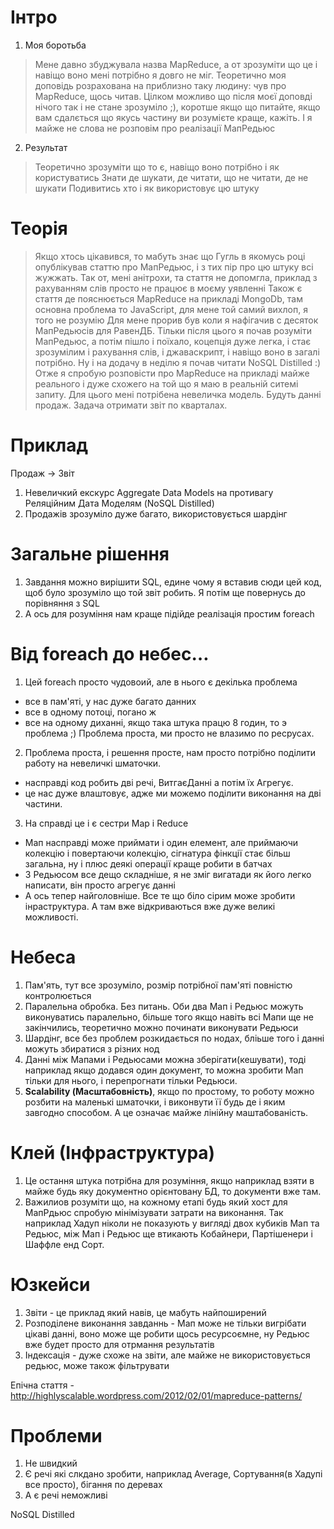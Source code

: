 # Інтро

1. Моя боротьба 

> Мене давно збуджувала назва MapReduce, а от зрозуміти що це і навіщо воно мені потрібно я довго не міг.
> Теоретично моя доповідь розрахована на приблизно таку людину: чув про MapReduce, щось читав. Цілком можливо що після моєї доповді нічого так і не стане зрозуміло ;), коротше якщо що питайте, якщо вам сдалється що якусь частину ви розумієте краще, кажіть.
> І я майже не слова не розповім про реалізації МапРедьюс

2. Результат

> Теоретично зрозуміти що то є, навіщо воно потрібно і як користуватись
> Знати де шукати, де читати, що не читати, де не шукати
> Подивитись хто і як використовує цю штуку

# Теорія

> Якщо хтось цікавився, то мабуть знає що Гугль в якомусь році опублікував статтю про МапРедьюс, і з тих пір про цю штуку всі жужжать. Так от, мені анітрохи, та стаття не допомгла, приклад з рахуванням слів просто не працює в моєму уявленні
> Також є стаття де пояснюється MapReduce на прикладі MongoDb, там основна проблема то JavaScript, для мене той самий вихлоп, я того не розумію
> Для мене прорив був коли я нафігачив с десяток МапРедьюсів для РавенДБ. Тільки після цього я почав розуміти МапРедьюс, а потім пішло і поїхало, коцепція дуже легка, і стає зрозумілим і рахування слів, і джаваскрипт, і навіщо воно в загалі потрібно. Ну і на додачу в неділю я почав читати NoSQL Distilled :)
> Отже я спробую розповісти про MapReduce на прикладі майже реального і дуже схожего на той що я маю в реальній ситемі запиту. Для цього мені потрібена невеличка модель. Будуть данні продаж. Задача отримати звіт по кварталах.

# Приклад

Продаж -> Звіт

1. Невеличкий екскурс Aggregate Data Models на противагу Реляційним Дата Моделям (NoSQL Distilled)
2. Продажів зрозуміло дуже багато, використовується шардінг

# Загальне рішення

1. Завдання можно вирішити SQL, едине чому я вставив сюди цей код, щоб було зрозуміло що той звіт робить. Я потім ще повернусь до порівняння з SQL
2. А ось для розуміння нам краще підійде реалізація простим foreach

# Від foreach до небес…

1. Цей foreach просто чудовоий, але в нього є декілька проблема
  - все в пам'яті, у нас дуже багато данних
  - все в одному потоці, погано ж
  - все на одному диханні, якщо така штука працю 8 годин, то э проблема ;)
  Проблема проста, ми просто не влазимо по ресрусах.
2. Проблема проста, і решення просте, нам просто потрібно поділити работу на невеличкі шматочки.
  - насправді код робить дві речі, ВитгаєДанні а потім їх Агрегує. 
  - це нас дуже влаштовує, адже ми можемо поділити виконання на дві частини.
3. На справді це і є сестри Map і Reduce
  - Мап насправді може приймати і один елемент, але приймаючи колекцію і повертаючи колекцію, сігнатура фінкції стає більш загальна, ну і плюс деякі операції краще робити в батчах
  - З Редьюсом все дещо складніше, я не зміг вигатади як його легко написати, він просто агрегує данні
  - А ось тепер найголовніше. Все те що біло сірим може зробити інраструктура. А там вже відкриваються вже дуже великі можливості.

# Небеса

1. Пам'ять, тут все зрозуміло, розмір потрібної пам'яті повністю контролюється
2. Паралельна обробка. Без питань. Оби два Мап і Редьюс можуть виконуватись паралельно, більше того якщо навіть всі Мапи ще не закінчились, теоретично можно починати виконувати Редьюси
3. Шардінг, все без проблем розкидається по нодах, бліьше того і данні можуть збиратися з різних нод
4. Данні між Мапами і Редьюсами можна зберігати(кешувати), тоді наприклад якщо додався один документ, то можна зробити Мап тільки для нього, і перепрогнати тільки Редьюси.
5. __Scalability (Масштабовність)__, якщо по простому, то роботу можно розбити на маленькі шматочки, і виконвути її будь де і яким завгодно способом. А це означає майже лінійну маштабованість.

# Клей (Інфраструктура)

1. Це остання штука потрібна для розуміння, якщо наприклад взяти в майже будь яку документно орієнтовану БД, то документи вже там.
2. Важилиов розуміти що, на кожному етапі будь який хост для МапРдьюс спробую мінімізувати затрати на виконання. Так наприклад Хадуп ніколи не показують у вигляді двох кубиків Мап та Редьюс, між Мап і Редьюс ще втикають Кобайнери, Партішенери і Шаффле енд Сорт.

# Юзкейси

1. Звіти - це приклад який навів, це мабуть найпоширений 
2. Розподілене виконання завданнь - Мап може не тільки вигрібати цікаві данні, воно може ще робити щось ресурсоємне, ну Редьюс вже будет просто для отрмання результатів
3. Індексація - дуже схоже на звіти, але майже не використовується редьюс, може також фільтрувати

Епічна стаття - http://highlyscalable.wordpress.com/2012/02/01/mapreduce-patterns/

# Проблеми

1. Не швидкий
2. Є речі які слкдано зробити, наприклад Average, Сортування(в Хадупі все просто), бігання по деревах
3. А є речі неможливі

NoSQL Distilled